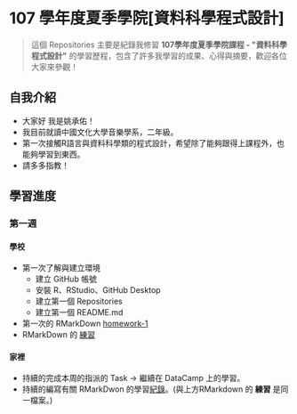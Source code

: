 ﻿# 107 學年度夏季學院[資料科學程式設計]
> 這個 Repositories 主要是紀錄我修習 **107學年度夏季學院課程 - "資料科學程式設計"** 的學習歷程，包含了許多我學習的成果、心得與摘要，歡迎各位大家來參觀！
## 自我介紹
* 大家好 我是姚承佑！
* 我目前就讀中國文化大學音樂學系，二年級。
* 第一次接觸R語言與資料科學類的程式設計，希望除了能夠跟得上課程外，也能夠學習到東西。
* 請多多指教！
## 學習進度
### 第一週
#### 學校
* 第一次了解與建立環境
    * 建立 GitHub 帳號
    * 安裝 R、RStudio、GitHub Desktop
    * 建立第一個 Repositories
    * 建立第一個 README.md
* 第一次的 RMarkDown [homework-1](https://pccuyao.github.io/CSX_RProject_Summer_2018/week1/hw1.html)
* RMarkDown 的 [練習](https://pccuyao.github.io/CSX_RProject_Summer_2018/week1/RMARK_EXER.html)
#### 家裡
* 持續的完成本周的指派的 Task -> 繼續在 DataCamp 上的學習。
* 持續的編寫有關 RMarkDwon 的學習[紀錄](https://pccuyao.github.io/CSX_RProject_Summer_2018/week1/RMARK_EXER.html)。(與上方RMarkdown 的 **練習** 是同一檔案。)